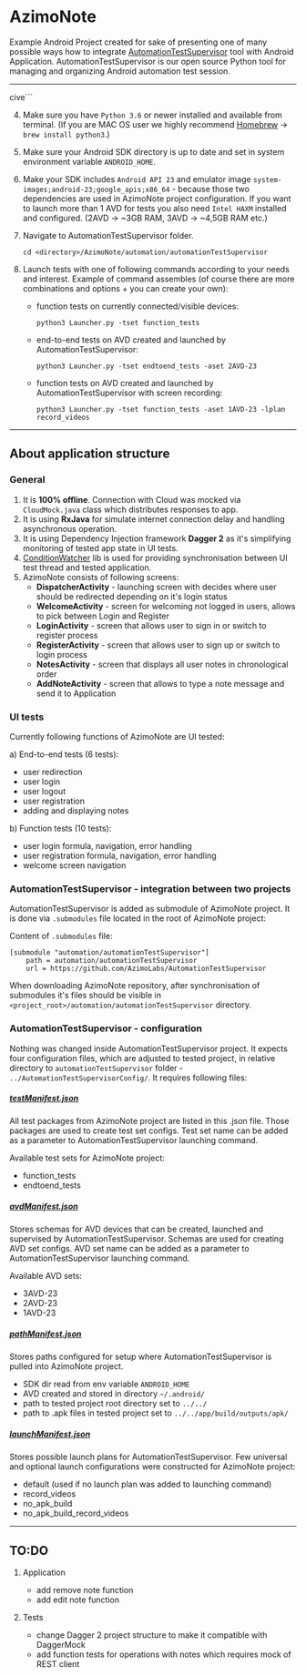 # AzimoNote

Example Android Project created for sake of presenting one of many possible ways how to integrate [AutomationTestSupervisor](https://github.com/AzimoLabs/AutomationTestSupervisor) tool with Android Application. AutomationTestSupervisor is our open source Python tool for managing and organizing Android automation test session.

-------------
cive```

4. Make sure you have `Python 3.6` or newer installed and available from terminal. (If you are MAC OS user we highly recommend [Homebrew](https://brew.sh/) -> `brew install python3`.)

5. Make sure your Android SDK directory is up to date and set in system environment variable `ANDROID_HOME`.

6. Make your SDK includes `Android API 23` and emulator image `system-images;android-23;google_apis;x86_64` - because those two dependencies are used in AzimoNote project configuration. If you want to launch more than 1 AVD for tests you also need `Intel HAXM` installed and configured. (2AVD -> ~3GB RAM, 3AVD -> ~4,5GB RAM etc.)

7. Navigate to AutomationTestSupervisor folder.

    ```cd <directory>/AzimoNote/automation/automationTestSupervisor```

8. Launch tests with one of following commands according to your needs and interest. Example of command assembles (of course there are more combinations and options + you can create your own):

      - function tests on currently connected/visible devices:

        ```python3 Launcher.py -tset function_tests```

      - end-to-end tests on AVD created and launched by AutomationTestSupervisor:

        ```python3 Launcher.py -tset endtoend_tests -aset 2AVD-23```

      - function tests on AVD created and launched by AutomationTestSupervisor with screen recording:

        ```python3 Launcher.py -tset function_tests -aset 1AVD-23 -lplan record_videos```

-------------

## About application structure

### General

1. It is **100% offline**. Connection with Cloud was mocked via `CloudMock.java` class which distributes responses to app.
2. It is using **RxJava** for simulate internet connection delay and handling asynchronous operation.
3. It is using Dependency Injection framework **Dagger 2** as it's simplifying monitoring of tested app state in UI tests.
4. [ConditionWatcher](https://github.com/AzimoLabs/ConditionWatcher) lib is used for providing synchronisation between UI test thread and tested application.
5. AzimoNote consists of following screens:
    - **DispatcherActivity** - launching screen with decides where user should be redirected depending on it's login status
    - **WelcomeActivity** - screen for welcoming not logged in users, allows to pick between Login and Register
    - **LoginActivity** - screen that allows user to sign in or switch to register process
    - **RegisterActivity** - screen that allows user to sign up or switch to login process
    - **NotesActivity** - screen that displays all user notes in chronological order
    - **AddNoteActivity** - screen that allows to type a note message and send it to Application

### UI tests

Currently following functions of AzimoNote are UI tested:

a) End-to-end tests (6 tests):
- user redirection
- user login
- user logout
- user registration
- adding and displaying notes

b) Function tests (10 tests):
- user login formula, navigation, error handling
- user registration formula, navigation, error handling
- welcome screen navigation

### AutomationTestSupervisor - integration between two projects
AutomationTestSupervisor is added as submodule of AzimoNote project. It is done via `.submodules` file located in the root of AzimoNote project:

Content of `.submodules` file:

    [submodule "automation/automationTestSupervisor"]
    	path = automation/automationTestSupervisor
    	url = https://github.com/AzimoLabs/AutomationTestSupervisor

When downloading AzimoNote repository, after synchronisation of submodules it's files should be visible in `<project_root>/automation/automationTestSupervisor` directory.

### AutomationTestSupervisor - configuration
Nothing was changed inside AutomationTestSupervisor project. It expects four configuration files, which are adjusted to tested project, in relative directory to `automationTestSupervisor` folder - `../AutomationTestSupervisorConfig/`. It requires following files:


##### [testManifest.json](https://github.com/AzimoLabs/AzimoNote/blob/master/automation/automationTestSupervisorConfig/testManifest.json)

All test packages from AzimoNote project are listed in this .json file. Those packages are used to create test set configs. Test set name can be added as a parameter to AutomationTestSupervisor launching command.

Available test sets for AzimoNote project:
- function_tests
- endtoend_tests

##### [avdManifest.json](https://github.com/AzimoLabs/AzimoNote/blob/master/automation/automationTestSupervisorConfig/avdManifest.json)

Stores schemas for AVD devices that can be created, launched and supervised by AutomationTestSupervisor. Schemas are used for creating AVD set configs. AVD set name can be added as a parameter to AutomationTestSupervisor launching command.

Available AVD sets:
- 3AVD-23
- 2AVD-23
- 1AVD-23

##### [pathManifest.json](https://github.com/AzimoLabs/AzimoNote/blob/master/automation/automationTestSupervisorConfig/pathManifest.json)

Stores paths configured for setup where AutomationTestSupervisor is pulled into AzimoNote project.
- SDK dir read from env variable `ANDROID_HOME`
- AVD created and stored in directory `~/.android/`
- path to tested project root directory set to `../../`
- path to .apk files in tested project set to `../../app/build/outputs/apk/`

##### [launchManifest.json](https://github.com/AzimoLabs/AzimoNote/blob/master/automation/automationTestSupervisorConfig/launchManifest.json)

Stores possible launch plans for AutomationTestSupervisor. Few universal and optional launch configurations were constructed for AzimoNote project:
- default (used if no launch plan was added to launching command)
- record_videos
- no_apk_build
- no_apk_build_record_videos

-------------

## TO:DO

1. Application
   - add remove note function
   - add edit note function

2. Tests
   - change Dagger 2 project structure to make it compatible with DaggerMock
   - add function tests for operations with notes which requires mock of REST client
